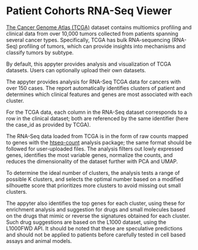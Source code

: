 # Patient Cohorts RNA-Seq Viewer

[The Cancer Genome Atlas (TCGA)](https://www.cancer.gov/about-nci/organization/ccg/research/structural-genomics/tcga) dataset contains multiomics profiling and clinical data from over 10,000 tumors collected from patients spanning several cancer types. Specifically, TCGA has bulk RNA-sequencing (RNA-Seq) profiling of tumors, which can provide insights into mechanisms and classify tumors by subtype.

By default, this appyter provides analysis and visualization of TCGA datasets. Users can optionally upload their own datasets.

The appyter provides analysis for RNA-Seq TCGA data for cancers with over 150 cases. The report automatically identifies clusters of patient and determines which clinical features and genes are most associated with each cluster.

For the TCGA data, each column in the RNA-Seq dataset corresponds to a row in the clinical dataset; both are referenced by the same identifier (here the case_id as provided by TCGA).

The RNA-Seq data loaded from TCGA is in the form of raw counts mapped to genes with the [htseq-count](https://htseq.readthedocs.io/en/release_0.9.0/count.html) analysis package; the same format should be followed for user-uploaded files. The analysis filters out lowly expressed genes, identifies the most variable genes, normalize the counts, and reduces the dimensionality of the dataset further with PCA and UMAP.

To determine the ideal number of clusters, the analysis tests a range of possible K clusters, and selects the optimal number based on a modified silhouette score that prioritizes more clusters to avoid missing out small clusters.

The appyter also identifies the top genes for each cluster, using these for enrichment analysis and suggestion for drugs and small molecules based on the drugs that mimic or reverse the signatures obtained for each cluster. Such drug suggestions are based on the L1000 dataset, using the L1000FWD API. It should be noted that these are speculative predictions and should not be applied to patients before carefully tested in cell based assays and animal models.
